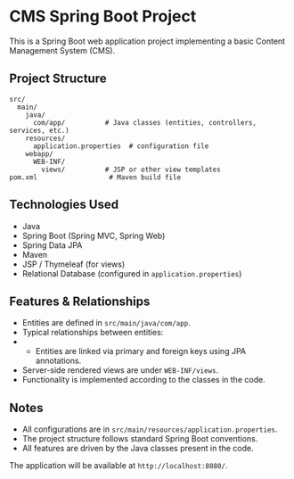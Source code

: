 # CMS Spring Boot Project

This is a Spring Boot web application project implementing a basic Content Management System (CMS).

## Project Structure

```
src/
  main/
    java/
      com/app/          # Java classes (entities, controllers, services, etc.)
    resources/
      application.properties  # configuration file
    webapp/
      WEB-INF/
        views/          # JSP or other view templates
pom.xml                  # Maven build file
```

## Technologies Used

* Java
* Spring Boot (Spring MVC, Spring Web)
* Spring Data JPA
* Maven
* JSP / Thymeleaf (for views)
* Relational Database (configured in `application.properties`)

## Features & Relationships

* Entities are defined in `src/main/java/com/app`.
* Typical relationships between entities:
* 
  * Entities are linked via primary and foreign keys using JPA annotations.
* Server-side rendered views are under `WEB-INF/views`.
* Functionality is implemented according to the classes in the code.

## Notes

* All configurations are in `src/main/resources/application.properties`.
* The project structure follows standard Spring Boot conventions.
* All features are driven by the Java classes present in the code.


The application will be available at `http://localhost:8080/`.
